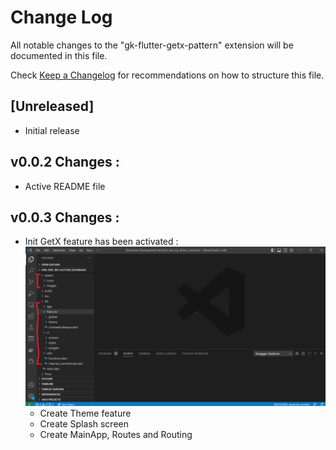 # Change Log

All notable changes to the "gk-flutter-getx-pattern" extension will be documented in this file.

Check [Keep a Changelog](https://keepachangelog.com/) for recommendations on how to structure this file.

## [Unreleased]

- Initial release

## v0.0.2 Changes :
* Active README file

## v0.0.3 Changes :
* Init GetX feature has been activated : ![](images/6.png)
    - Create Theme feature
    - Create Splash screen
    - Create MainApp, Routes and Routing